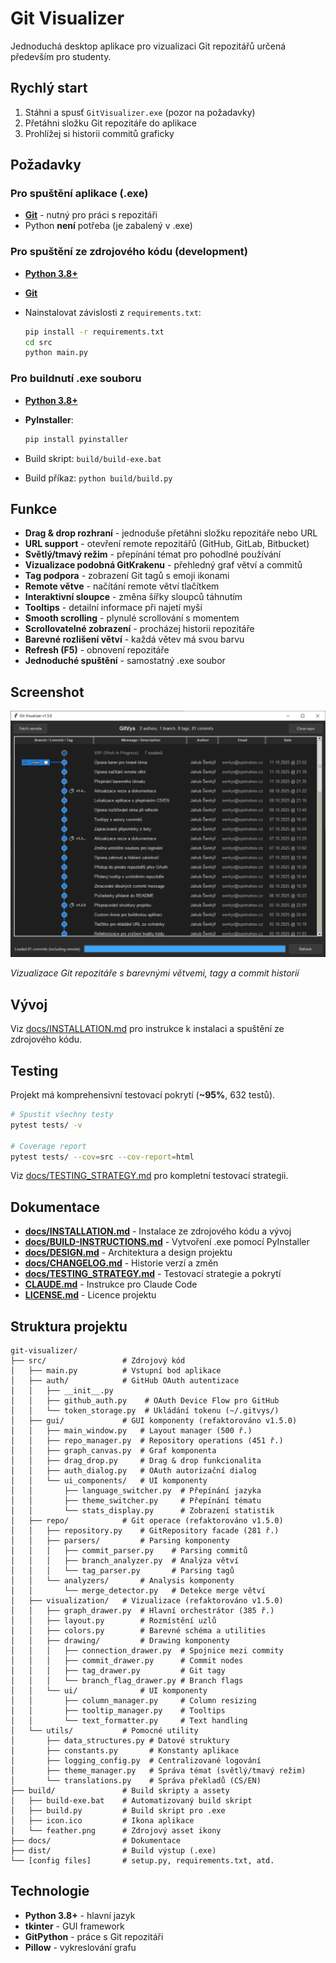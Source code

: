 # Git Visualizer

Jednoduchá desktop aplikace pro vizualizaci Git repozitářů určená především pro studenty.

## Rychlý start

1. Stáhni a spusť `GitVisualizer.exe` (pozor na požadavky)
2. Přetáhni složku Git repozitáře do aplikace
3. Prohlížej si historii commitů graficky

## Požadavky

### Pro spuštění aplikace (.exe)

- **[Git](https://git-scm.com/downloads)** - nutný pro práci s repozitáři
- Python **není** potřeba (je zabalený v .exe)

### Pro spuštění ze zdrojového kódu (development)

- **[Python 3.8+](https://www.python.org/downloads/)**
- **[Git](https://git-scm.com/downloads)**
- Nainstalovat závislosti z `requirements.txt`:

  ```bash
  pip install -r requirements.txt
  cd src
  python main.py
  ```

### Pro buildnutí .exe souboru

- **[Python 3.8+](https://www.python.org/downloads/)**
- **PyInstaller**:

  ```bash
  pip install pyinstaller
  ```

- Build skript: `build/build-exe.bat`
- Build příkaz: `python build/build.py`

## Funkce

- **Drag & drop rozhraní** - jednoduše přetáhni složku repozitáře nebo URL
- **URL support** - otevření remote repozitářů (GitHub, GitLab, Bitbucket)
- **Světlý/tmavý režim** - přepínání témat pro pohodlné používání
- **Vizualizace podobná GitKrakenu** - přehledný graf větví a commitů
- **Tag podpora** - zobrazení Git tagů s emoji ikonami
- **Remote větve** - načítání remote větví tlačítkem
- **Interaktivní sloupce** - změna šířky sloupců táhnutím
- **Tooltips** - detailní informace při najetí myší
- **Smooth scrolling** - plynulé scrollování s momentem
- **Scrollovatelné zobrazení** - procházej historii repozitáře
- **Barevné rozlišení větví** - každá větev má svou barvu
- **Refresh (F5)** - obnovení repozitáře
- **Jednoduché spuštění** - samostatný .exe soubor

## Screenshot

![Git Visualizer](docs/screenshot.png)

*Vizualizace Git repozitáře s barevnými větvemi, tagy a commit historií*

## Vývoj

Viz [docs/INSTALLATION.md](docs/INSTALLATION.md) pro instrukce k instalaci a spuštění ze zdrojového kódu.

## Testing

Projekt má komprehensivní testovací pokrytí (**~95%**, 632 testů).

```bash
# Spustit všechny testy
pytest tests/ -v

# Coverage report
pytest tests/ --cov=src --cov-report=html
```

Viz [docs/TESTING_STRATEGY.md](docs/TESTING_STRATEGY.md) pro kompletní testovací strategii.

## Dokumentace

- **[docs/INSTALLATION.md](docs/INSTALLATION.md)** - Instalace ze zdrojového kódu a vývoj
- **[docs/BUILD-INSTRUCTIONS.md](docs/BUILD-INSTRUCTIONS.md)** - Vytvoření .exe pomocí PyInstaller
- **[docs/DESIGN.md](docs/DESIGN.md)** - Architektura a design projektu
- **[docs/CHANGELOG.md](docs/CHANGELOG.md)** - Historie verzí a změn
- **[docs/TESTING_STRATEGY.md](docs/TESTING_STRATEGY.md)** - Testovací strategie a pokrytí
- **[CLAUDE.md](CLAUDE.md)** - Instrukce pro Claude Code
- **[LICENSE.md](LICENSE.md)** - Licence projektu

## Struktura projektu

```
git-visualizer/
├── src/                 # Zdrojový kód
│   ├── main.py          # Vstupní bod aplikace
│   ├── auth/            # GitHub OAuth autentizace
│   │   ├── __init__.py
│   │   ├── github_auth.py    # OAuth Device Flow pro GitHub
│   │   └── token_storage.py  # Ukládání tokenu (~/.gitvys/)
│   ├── gui/             # GUI komponenty (refaktorováno v1.5.0)
│   │   ├── main_window.py   # Layout manager (500 ř.)
│   │   ├── repo_manager.py  # Repository operations (451 ř.)
│   │   ├── graph_canvas.py  # Graf komponenta
│   │   ├── drag_drop.py     # Drag & drop funkcionalita
│   │   ├── auth_dialog.py   # OAuth autorizační dialog
│   │   └── ui_components/   # UI komponenty
│   │       ├── language_switcher.py  # Přepínání jazyka
│   │       ├── theme_switcher.py     # Přepínání tématu
│   │       └── stats_display.py      # Zobrazení statistik
│   ├── repo/            # Git operace (refaktorováno v1.5.0)
│   │   ├── repository.py    # GitRepository facade (281 ř.)
│   │   ├── parsers/         # Parsing komponenty
│   │   │   ├── commit_parser.py    # Parsing commitů
│   │   │   ├── branch_analyzer.py  # Analýza větví
│   │   │   └── tag_parser.py       # Parsing tagů
│   │   └── analyzers/       # Analysis komponenty
│   │       └── merge_detector.py   # Detekce merge větví
│   ├── visualization/   # Vizualizace (refaktorováno v1.5.0)
│   │   ├── graph_drawer.py  # Hlavní orchestrátor (385 ř.)
│   │   ├── layout.py        # Rozmístění uzlů
│   │   ├── colors.py        # Barevné schéma a utilities
│   │   ├── drawing/         # Drawing komponenty
│   │   │   ├── connection_drawer.py  # Spojnice mezi commity
│   │   │   ├── commit_drawer.py      # Commit nodes
│   │   │   ├── tag_drawer.py         # Git tagy
│   │   │   └── branch_flag_drawer.py # Branch flags
│   │   └── ui/              # UI komponenty
│   │       ├── column_manager.py     # Column resizing
│   │       ├── tooltip_manager.py    # Tooltips
│   │       └── text_formatter.py     # Text handling
│   └── utils/           # Pomocné utility
│       ├── data_structures.py # Datové struktury
│       ├── constants.py       # Konstanty aplikace
│       ├── logging_config.py  # Centralizované logování
│       ├── theme_manager.py   # Správa témat (světlý/tmavý režim)
│       └── translations.py    # Správa překladů (CS/EN)
├── build/               # Build skripty a assety
│   ├── build-exe.bat    # Automatizovaný build skript
│   ├── build.py         # Build skript pro .exe
│   ├── icon.ico         # Ikona aplikace
│   └── feather.png      # Zdrojový asset ikony
├── docs/                # Dokumentace
├── dist/                # Build výstup (.exe)
└── [config files]       # setup.py, requirements.txt, atd.
```

## Technologie

- **Python 3.8+** - hlavní jazyk
- **tkinter** - GUI framework
- **GitPython** - práce s Git repozitáři
- **Pillow** - vykreslování grafu
